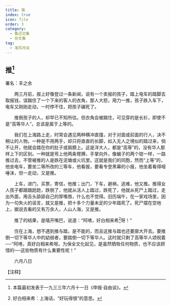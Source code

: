 ```yaml
---
title: 推
index: true
icon: file
order: 3
category:
  - 鲁迅文集
  - 杂文集
tag:  
  - 准风月谈
---
```


## 推[^①]

署名：丰之余

　　两三月前，报上好像登过一条新闻，说有一个卖报的孩子，踏上电车的踏脚去取报钱，误踹住了一个下来的客人的衣角，那人大怒，用力一推，孩子跌入车下，电车又刚刚走动，一时停不住，把孩子碾死了。

　　推倒孩子的人，却早已不知所往。但衣角会被踹住，可见穿的是长衫，即使不是“高等华人”，总该是属于上等的。

　　我们在上海路上走，时常会遇见两种横冲直撞，对于对面或前面的行人，决不稍让的人物。一种是不用两手，却只将直直的长脚，如入无人之境似的踏过来，倘不让开，他就会踏在你的肚子或肩膀上。这是洋大人，都是“高等”的，没有华人那样上下的区别。一种就是弯上他两条臂膊，手掌向外，像蝎子的两个钳一样，一路推过去，不管被推的人是跌在泥塘或火坑里。这就是我们的同胞，然而“上等”的，他坐电车，要坐二等所改的三等车，他看报，要看专登黑幕的小报，他坐着看得咽唾沫，但一走动，又是推。

　　上车，进门，买票，寄信，他推；出门，下车，避祸，逃难，他又推。推得女人孩子都踉踉跄跄，跌倒了，他就从活人上踏过，跌死了，他就从死尸上踏过，走出外面，用舌头舔舔自己的厚嘴唇，什么也不觉得。旧历端午，在一家戏场里，因为一句失火的谣言，就又是推，把十多个力量未足的少年踏死了。死尸摆在空地上，据说去看的又有万余人，人山人海，又是推。

　　推了的结果，是嘻开嘴巴，说道：“阿唷，好白相来希[^②]呀！”

　　住在上海，想不遇到推与踏，是不能的，而且这推与踏也还要廓大开去。要推倒一切下等华人中的幼弱者，要踏倒一切下等华人。这时就只剩了高等华人颂祝着──“阿唷，真好白相来希呀。为保全文化起见，是虽然牺牲任何物质，也不应该顾惜的──这些物质有什么重要性呢！”

　　六月八日

【注释】

[^①]:本篇最初发表于一九三三年六月十一日《申报·自由谈》。

[^②]:好白相来希：上海话，“好玩得很”的意思。
